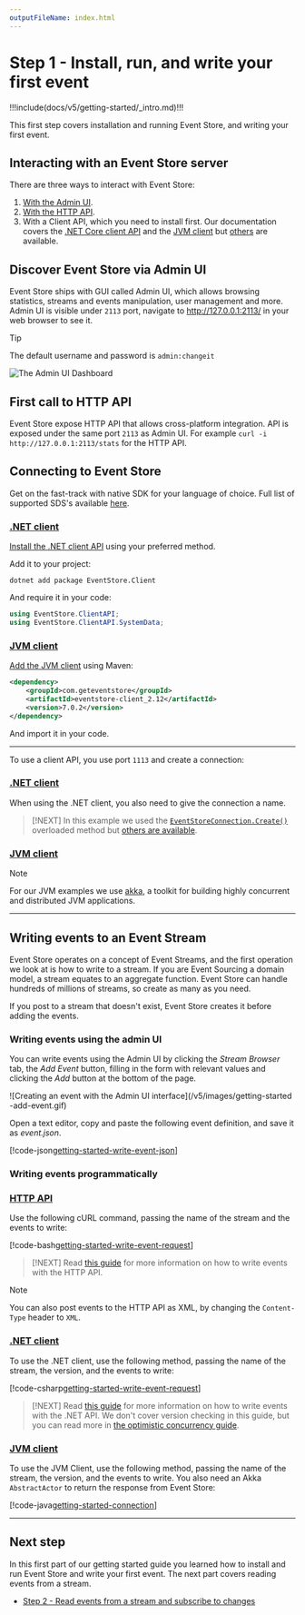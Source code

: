 ```yaml
---
outputFileName: index.html
---
```


# Step 1 - Install, run, and write your first event

!!!include(docs/v5/getting-started/_intro.md)!!!

This first step covers installation and running Event Store, and writing your first event.

## Interacting with an Event Store server

There are three ways to interact with Event Store:

1.  [With the Admin UI](/v5/server/admin-ui.md).
2.  [With the HTTP API](/v5/http-api/index.md).
3.  With a Client API, which you need to install first. Our documentation covers the [.NET Core client API](~/dotnet-api/index.md) and the [JVM client](https://github.com/EventStore/EventStore.JVM) but [others](~/getting-started/which-api-sdk.md) are available.

## Discover Event Store via Admin UI

Event Store ships with GUI called Admin UI, which allows browsing statistics, streams and events manipulation, user management and more. Admin UI is visible under `2113` port, navigate to <http://127.0.0.1:2113/> in your web browser to see it.

> [!TIP]
> The default username and password is `admin:changeit`

![The Admin UI Dashboard](/v5/getting-started/images/es-web-admin-dashboard.png)

## First call to HTTP API

Event Store expose HTTP API that allows cross-platform integration. API is exposed under the same port `2113` as Admin UI. For example `curl -i http://127.0.0.1:2113/stats` for the HTTP API.

## Connecting to Event Store

Get on the fast-track with native SDK for your language of choice. Full list of supported SDS's available [here](~/getting-started/which-api-sdk.md).

### [.NET client](#tab/tabid-dotnet-client)

[Install the .NET client API](https://www.nuget.org/packages/EventStore.Client) using your preferred method.

Add it to your project:

```shell
dotnet add package EventStore.Client
```

And require it in your code:

```csharp
using EventStore.ClientAPI;
using EventStore.ClientAPI.SystemData;
```

### [JVM client](#tab/tabid-jvm-client)

[Add the JVM client](https://github.com/EventStore/EventStore.JVM#setup) using Maven:

```xml
<dependency>
    <groupId>com.geteventstore</groupId>
    <artifactId>eventstore-client_2.12</artifactId>
    <version>7.0.2</version>
</dependency>
```

And import it in your code.

<!-- TODO: Add more detail -->

* * *

To use a client API, you use port `1113` and create a connection:

### [.NET client](#tab/tabid-dotnet-client-connect)

When using the .NET client, you also need to give the connection a name.


> [!NEXT]
> In this example we used the [`EventStoreConnection.Create()`](xref:EventStore.ClientAPI.EventStoreConnection.Create(System.String,System.String)) overloaded method but [others are available](xref:EventStore.ClientAPI.EventStoreConnection).

### [JVM client](#tab/tabid-jvm-client-connect)


> [!NOTE]
> For our JVM examples we use [akka](https://akka.io), a toolkit for building highly concurrent and distributed JVM applications.

* * *

## Writing events to an Event Stream

Event Store operates on a concept of Event Streams, and the first operation we look at is how to write to a stream. If you are Event Sourcing a domain model, a stream equates to an aggregate function. Event Store can handle hundreds of millions of streams, so create as many as you need.

If you post to a stream that doesn't exist, Event Store creates it before adding the events.

### Writing events using the admin UI

You can write events using the Admin UI by clicking the _Stream Browser_ tab, the _Add Event_ button, filling in the form with relevant values and clicking the _Add_ button at the bottom of the page.

![Creating an event with the Admin UI interface](/v5/images/getting-started
-add-event.gif)

Open a text editor, copy and paste the following event definition, and save it as _event.json_.

[!code-json[getting-started-write-event-json](~/code-examples/getting-started/event.json "The contents of event.json")]

### Writing events programmatically

### [HTTP API](#tab/tabid-4)

Use the following cURL command, passing the name of the stream and the events to write:

[!code-bash[getting-started-write-event-request](~/code-examples/getting-started/write-event.sh?start=1&end=1)]

> [!NEXT]
> Read [this guide](~/http-api/creating-writing-a-stream.md) for more information on how to write events with the HTTP API.

> [!NOTE]
> You can also post events to the HTTP API as XML, by changing the `Content-Type` header to `XML`.

### [.NET client](#tab/tabid-5)

To use the .NET client, use the following method, passing the name of the stream, the version, and the events to write:

[!code-csharp[getting-started-write-event-request](../../EventStore.Samples.Dotnet/DocsExample/GettingStarted/ConnectEventStore.cs?range=12-17)]

> [!NEXT]
> Read [this guide](~/http-api/creating-writing-a-stream.md) for more information on how to write events with the .NET API. We don't cover version checking in this guide, but you can read more in [the optimistic concurrency guide](~/dotnet-api/optimistic-concurrency-and-idempotence.md).

### [JVM client](#tab/tabid-6)

To use the JVM Client, use the following method, passing the name of the stream, the version, and the events to write. You also need an Akka `AbstractActor` to return the response from Event Store:

[!code-java[getting-started-connection](../../EventStore.Samples.Java/src/main/java/org/eventstore/sample/WriteEventExample.java?start=18&end=41)]

* * *

## Next step

In this first part of our getting started guide you learned how to install and run Event Store and write your first event. The next part covers reading events from a stream.

-   [Step 2 - Read events from a stream and subscribe to changes](~/getting-started/reading-subscribing-events.md)

